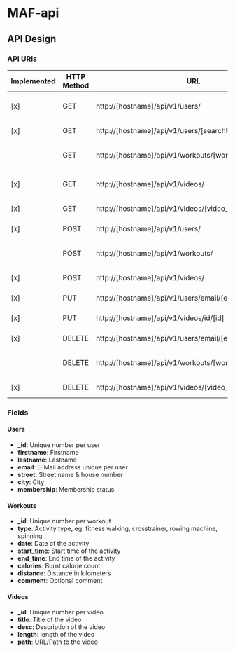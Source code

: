 # MAF-api

## API Design
### API URIs
| Implemented | HTTP Method | URL | Action |
| ------------- | ------------- | ------------- | ------------- |
| [x] | GET | http://[hostname]/api/v1/users/ | Retrieve list of users |
| [x] | GET | http://[hostname]/api/v1/users/[searchField]/[searchTerm] | Retrieve a user |
|  | GET | http://[hostname]/api/v1/workouts/[workout_id] | Retrieve a workout |
| [x] | GET | http://[hostname]/api/v1/videos/ | Retrieve list of videos |
| [x] | GET | http://[hostname]/api/v1/videos/[video_id] | Retrieve a video |
| [x] | POST | http://[hostname]/api/v1/users/ | Create a user |
|  | POST | http://[hostname]/api/v1/workouts/ | Create a workout |
| [x] | POST | http://[hostname]/api/v1/videos/ | Create a video |
| [x] | PUT | http://[hostname]/api/v1/users/email/[email] | Update a User |
| [x] | PUT | http://[hostname]/api/v1/videos/id/[id] | Update a User |
| [x] | DELETE | http://[hostname]/api/v1/users/email/[email] | Delete a user |
|  | DELETE | http://[hostname]/api/v1/workouts/[workout_id] | Delete a workout |
| [x] | DELETE | http://[hostname]/api/v1/videos/[video_id] | Delete a video |

### Fields
#### Users
* **_id**: Unique number per user
* **firstname**: Firstname
* **lastname**: Lastname
* **email**: E-Mail address unique per user
* **street**: Street name & house number
* **city**: City
* **membership**: Membership status

#### Workouts
* **_id**: Unique number per workout
* **type**: Activity type, eg: fitness walking, crosstrainer, rowing machine, spinning
* **date**: Date of the activity
* **start_time**: Start time of the activity
* **end_time**: End time of the activity
* **calories**: Burnt calorie count
* **distance**: Distance in kilometers
* **comment**: Optional comment

#### Videos
* **_id**: Unique number per video
* **title**: Title of the video
* **desc**: Description of the video
* **length**: length of the video
* **path**: URL/Path to the video
